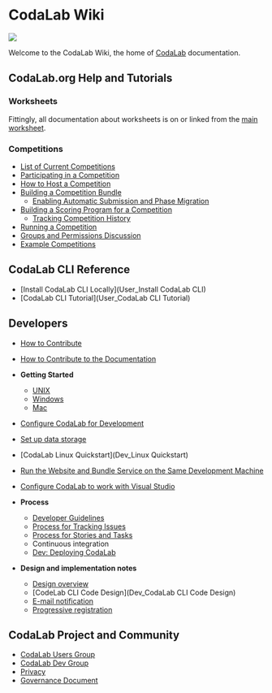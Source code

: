 # CodaLab Wiki

<a href="http://www.codalab.org"><img src="https://github.com/codalab/codalab/wiki/images/codalab-logo.png" /></a>

Welcome to the CodaLab Wiki, the home of [CodaLab](https://www.codalab.org) documentation.

## CodaLab.org Help and Tutorials

### Worksheets

Fittingly, all documentation about worksheets is on or linked from the [main worksheet](https://www.codalab.org/worksheets).

### Competitions

* [List of Current Competitions](https://www.codalab.org/competitions)
* [Participating in a Competition](User_Participating-in-a-Competition)
* [How to Host a Competition](User_Competition-Roadmap)
* [Building a Competition Bundle](User_Building-a-Competition-Bundle)
    * [Enabling Automatic Submission and Phase Migration](User_Enable-Auto-Submit-Phase-Migration)
* [Building a Scoring Program for a Competition](User_Building-a-Scoring-Program-for-a-Competition)
    * [Tracking Competition History](User_Tracking-Competition-History)
* [Running a Competition](User_Running-a-Competition)
* [Groups and Permissions Discussion](Dev_Groups-and-permissions-discussion)
* [Example Competitions](https://github.com/codalab/competition-examples)

## CodaLab CLI Reference

* [Install CodaLab CLI Locally](User_Install CodaLab CLI)
* [CodaLab CLI Tutorial](User_CodaLab CLI Tutorial)

## Developers

* [How to Contribute](Dev_How-to-Contribute)
* [How to Contribute to the Documentation](Project_About_Documentation)
* **Getting Started**
    * [UNIX](Dev_Getting-Started-on-UNIX-based-Systems)
    * [Windows](Dev_Getting-Started-on-Windows)
    * [Mac](Dev_Getting-Started-on-Mac)
* [Configure CodaLab for Development](Dev_Configure-Codalab-For-Development)
* [Set up data storage](Dev_Set-up-data-storage)
* [CodaLab Linux Quickstart](Dev_Linux Quickstart)
* [Run the Website and Bundle Service on the Same Development Machine](Dev_Run-web-site-and-bundle-service-on-the-same-development-machine)
* [Configure CodaLab to work with Visual Studio](Dev_Configure-CodaLab-Visual-Studio)

* **Process**
    * [Developer Guidelines](Dev_Developer-Guidelines)
    * [Process for Tracking Issues](Dev_Issue-tracking)
    * [Process for Stories and Tasks](Dev_Scenarios,-Stories-and-Tasks)
    * Continuous integration
    * [Dev: Deploying CodaLab](Dev_Deploying-CodaLab)
* **Design and implementation notes**
    * [Design overview](https://github.com/codalab/codalab/blob/master/docs/SPECIFICATION.md)
    * [CodeLab CLI Code Design](Dev_CodaLab CLI Code Design)
    * [E-mail notification](E-mail-notifications)
    * [Progressive registration](User_Progressive-Registration)

## CodaLab Project and Community
* [CodaLab Users Group](https://groups.google.com/forum/#!forum/codalab-users)
* [CodaLab Dev Group](https://groups.google.com/forum/#!forum/codalabdev)
* [Privacy](Privacy)
* [Governance Document](https://github.com/codalab/codalab/blob/master/docs/Community-Governance.md)
